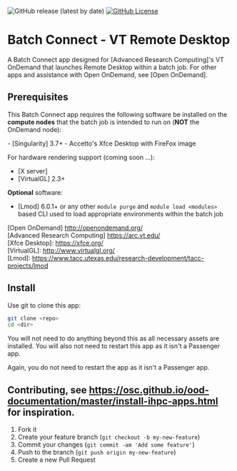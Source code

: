![GitHub release (latest by date)](https://img.shields.io/github/v/release/rsettlage/ARC-ondemand-apps)
[![GitHub License](https://img.shields.io/badge/license-MIT-green.svg)](https://opensource.org/licenses/MIT)

# Batch Connect - VT Remote Desktop

A Batch Connect app designed for [Advanced Research Computing]'s VT OnDemand that launches Remote Desktop
within a batch job.  For other apps and assistance with Open OnDemand, see [Open OnDemand].

## Prerequisites

This Batch Connect app requires the following software be installed on the
**compute nodes** that the batch job is intended to run on (**NOT** the
OnDemand node):

<LIST DEPENDENCIES>
- [Singularity] 3.7+
- Accetto's Xfce Desktop with FireFox image

For hardware rendering support (coming soon ...):

- [X server]
- [VirtualGL] 2.3+

**Optional** software:

- [Lmod] 6.0.1+ or any other `module purge` and `module load <modules>` based
  CLI used to load appropriate environments within the batch job

[Open OnDemand] http://openondemand.org/  
[Advanced Research Computing] https://arc.vt.edu/  
[Xfce Desktop]: https://xfce.org/  
[VirtualGL]: http://www.virtualgl.org/  
[Lmod]: https://www.tacc.utexas.edu/research-development/tacc-projects/lmod  

## Install

Use git to clone this app:

```sh
git clone <repo>
cd <dir>
```

You will not need to do anything beyond this as all necessary assets are
installed. You will also not need to restart this app as it isn't a Passenger
app.

Again, you do not need to restart the app as it isn't a Passenger app.

## Contributing, see https://osc.github.io/ood-documentation/master/install-ihpc-apps.html for inspiration.
1. Fork it 
2. Create your feature branch (`git checkout -b my-new-feature`)
3. Commit your changes (`git commit -am 'Add some feature'`)
4. Push to the branch (`git push origin my-new-feature`)
5. Create a new Pull Request
